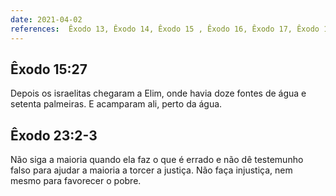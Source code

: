 ```yaml
---
date: 2021-04-02
references:  Êxodo 13, Êxodo 14, Êxodo 15 , Êxodo 16, Êxodo 17, Êxodo 18, Êxodo 19, Êxodo 20, Êxodo 21, Êxodo 22, Êxodo 23, Êxodo 24
---
```


## Êxodo 15:27
Depois os israelitas chegaram a Elim, onde havia doze fontes de água e setenta palmeiras. E acamparam ali, perto da água.

## Êxodo 23:2‭-‬3
Não siga a maioria quando ela faz o que é errado e não dê testemunho falso para ajudar a maioria a torcer a justiça. Não faça injustiça, nem mesmo para favorecer o pobre.